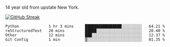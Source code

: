 14 year old from upstate New York.

[![GitHub Streak](https://github-readme-streak-stats.herokuapp.com?user=airD173&theme=onedark&hide_border=true)](https://git.io/streak-stats)

<!--START_SECTION:waka-->
```text
Python             1 hr 3 mins     ████████████████░░░░░░░░░   64.21 % 
reStructuredText   20 mins         █████░░░░░░░░░░░░░░░░░░░░   20.40 % 
Other              12 mins         ███░░░░░░░░░░░░░░░░░░░░░░   12.37 % 
Git Config         1 min           ▒░░░░░░░░░░░░░░░░░░░░░░░░   01.35 % 
```
<!--END_SECTION:waka-->
